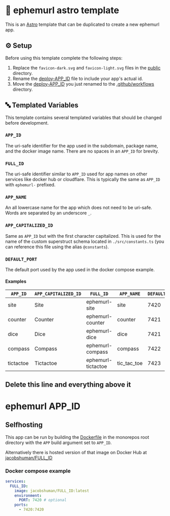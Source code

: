 # :page_facing_up: ephemurl astro template

This is an [Astro](https://astro.build/) template that can be duplicated to create a new ephemurl app.

## :gear: Setup

Before using this template complete the following steps:

1. Replace the `favicon-dark.svg` and `favicon-light.svg` files in the [public](./public) directory.
2. Rename the [deploy-APP_ID](./deploy-APP_ID.yml) file to include your app's actual id.
3. Move the [deploy-APP_ID](./deploy-APP_ID.yml) you just renamed to the [.github/workflows](/.github/workflows) directory.

## :abc: Templated Variables

This template contains several templated variables that should be changed before development.

### `APP_ID`

The uri-safe identifier for the app used in the subdomain, package name, and the docker image name. There are no spaces in an `APP_ID` for brevity.

### `FULL_ID`

The uri-safe identifier similar to `APP_ID` used for app names on other services like docker hub or cloudflare. This is typically the same as `APP_ID` with `ephemurl-` prefixed.

### `APP_NAME`

An all lowercase name for the app which does not need to be uri-safe. Words are separated by an underscore `_`.

### `APP_CAPITALIZED_ID`

Same as `APP_ID` but with the first character capitalized. This is used for the name of the custom superstruct schema located in `./src/constants.ts` (you can reference this file using the alias `@constants`).

### `DEFAULT_PORT`

The default port used by the app used in the docker compose example.

#### Examples

| `APP_ID`  | `APP_CAPITALIZED_ID` | `FULL_ID`          | `APP_NAME`  | `DEFAULT_PORT` |
| --------- | -------------------- | ------------------ | ----------- | -------------- |
| site      | Site                 | ephemurl-site      | site        | 7420           |
| counter   | Counter              | ephemurl-counter   | counter     | 7421           |
| dice      | Dice                 | ephemurl-dice      | dice        | 7421           |
| compass   | Compass              | ephemurl-compass   | compass     | 7422           |
| tictactoe | Tictactoe            | ephemurl-tictactoe | tic_tac_toe | 7423           |

## Delete this line and everything above it

# ephemurl APP_ID

## Selfhosting

This app can be run by building the [Dockerfile](../../Dockerfile) in the monorepos root directory with the `APP` build argument set to `APP_ID`.

Alternatively there is hosted version of that image on Docker Hub at [jacobshuman/FULL_ID](https://hub.docker.com/r/jacobshuman/FULL_ID)

### Docker compose example

```yaml
services:
  FULL_ID:
    image: jacobshuman/FULL_ID:latest
    environment:
      PORT: 7420 # optional
    ports:
      - 7420:7420
```
